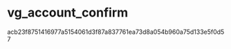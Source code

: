 vg_account_confirm
==================
acb23f8751416977a5154061d3f87a837761ea73d8a054b960a75d133e5f0d57
